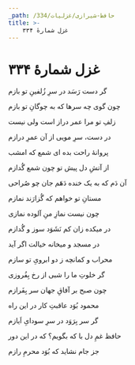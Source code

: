 ```yaml
---
_path: /حافظ-شیرازی/غزلیات/334
title: >-
    غزل شمارهٔ ۳۳۴
---
```

# غزل شمارهٔ ۳۳۴

<div class="b" id="bn1"><div class="m1"><p>گر دست رَسَد در سرِ زُلفینِ تو بازم</p></div>
<div class="m2"><p>چون گوی چه سرها که به چوگانِ تو بازم</p></div></div>
<div class="b" id="bn2"><div class="m1"><p>زلفِ تو مرا عمر دراز است ولی نیست</p></div>
<div class="m2"><p>در دست، سرِ مویی از آن عمرِ درازم</p></div></div>
<div class="b" id="bn3"><div class="m1"><p>پروانهٔ راحت بده ای شمع که امشب</p></div>
<div class="m2"><p>از آتشِ دل پیش تو چون شمع گُدازم</p></div></div>
<div class="b" id="bn4"><div class="m1"><p>آن دَم که به یک خنده دَهَم جان چو صُراحی</p></div>
<div class="m2"><p>مستانِ تو خواهم که گُزارَند نمازم</p></div></div>
<div class="b" id="bn5"><div class="m1"><p>چون نیست نمازِ منِ آلوده نمازی</p></div>
<div class="m2"><p>در میکده زان کم نَشَوَد سوز و گُدازم</p></div></div>
<div class="b" id="bn6"><div class="m1"><p>در مسجد و میخانه خیالت اگر آید</p></div>
<div class="m2"><p>محراب و کمانچه ز دو ابرویِ تو سازم</p></div></div>
<div class="b" id="bn7"><div class="m1"><p>گر خلوتِ ما را شبی از رخ بِفُروزی</p></div>
<div class="m2"><p>چون صبح بر آفاقِ جهان سر بِفَرازم</p></div></div>
<div class="b" id="bn8"><div class="m1"><p>محمود بُوَد عاقبتِ کار در این راه</p></div>
<div class="m2"><p>گر سر بِرَوَد در سرِ سودایِ اَیازم</p></div></div>
<div class="b" id="bn9"><div class="m1"><p>حافظ غمِ دل با که بگویم؟ که در این دور</p></div>
<div class="m2"><p>جز جام نشاید که بُوَد محرمِ رازم</p></div></div>
